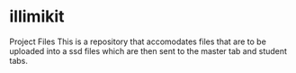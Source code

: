 # illimikit
Project Files
This is a repository that accomodates files that are to be uploaded into a ssd files which are then sent to the master tab and student tabs. 
